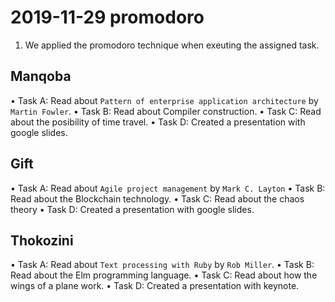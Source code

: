 # 2019-11-29 promodoro

1. We applied the promodoro technique when exeuting the assigned task.

## Manqoba 

• Task A: Read about `Pattern of enterprise application architecture` by  `Martin Fowler`.
• Task B: Read about Compiler construction.
• Task C: Read about the posibility of time travel.
• Task D: Created a presentation with google slides.

## Gift

• Task A: Read about `Agile project management` by `Mark C. Layton`
• Task B: Read about the Blockchain technology.
• Task C: Read about the chaos theory
• Task D: Created a presentation with google slides.

## Thokozini

• Task A: Read about `Text processing with Ruby` by  `Rob Miller`.
• Task B: Read about the Elm programming language.
• Task C: Read about how the wings of a plane work.
• Task D: Created a presentation with keynote.